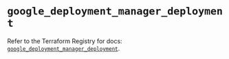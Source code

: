 # `google_deployment_manager_deployment`

Refer to the Terraform Registry for docs: [`google_deployment_manager_deployment`](https://registry.terraform.io/providers/hashicorp/google/5.35.0/docs/resources/deployment_manager_deployment).
